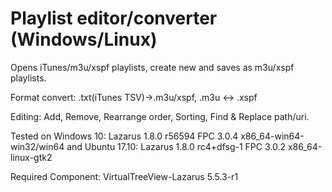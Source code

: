 # Playlist editor/converter (Windows/Linux)
Opens iTunes/m3u/xspf playlists, create new and saves as m3u/xspf playlists. 

Format convert:
.txt(iTunes TSV)->.m3u/xspf,
.m3u <-> .xspf

Editing:
Add, Remove, Rearrange order, Sorting, Find & Replace path/uri.


Tested on Windows 10: Lazarus 1.8.0 r56594 FPC 3.0.4 x86_64-win64-win32/win64 and Ubuntu 17.10: Lazarus 1.8.0 rc4+dfsg-1 FPC 3.0.2 x86_64-linux-gtk2

Required Component: VirtualTreeView-Lazarus 5.5.3-r1
